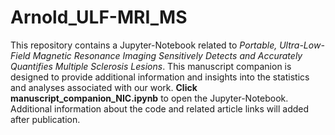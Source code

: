 # Arnold_ULF-MRI_MS
This repository contains a Jupyter-Notebook related to _Portable, Ultra-Low-Field Magnetic Resonance Imaging Sensitively Detects and Accurately Quantifies Multiple Sclerosis Lesions_. This manuscript companion is designed to provide additional information and insights into the statistics and analyses associated with our work. **Click manuscript_companion_NIC.ipynb** to open the Jupyter-Notebook. Additional information about the code and related article links will added after publication.
